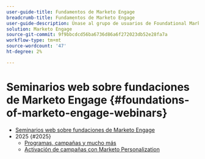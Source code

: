 ```yaml
---
user-guide-title: Fundamentos de Marketo Engage
breadcrumb-title: Fundamentos de Marketo Engage
user-guide-description: Únase al grupo de usuarios de Foundational Marketo para fomentar la confianza y las habilidades principales en Adobe Marketo Engage mediante sesiones de apoyo fáciles de iniciar.
solution: Marketo Engage
source-git-commit: 9f9bbcdcd56ba6736d86a6f272023db52e28fa7a
workflow-type: tm+mt
source-wordcount: '47'
ht-degree: 2%

---
```



# Seminarios web sobre fundaciones de Marketo Engage {#foundations-of-marketo-engage-webinars}

+ [Seminarios web sobre fundaciones de Marketo Engage](overview.md)
+ 2025 {#2025}
   + [Programas, campañas y mucho más](2025/programs-campaigns.md)
   + [Activación de campañas con Marketo Personalization](2025/campaigns-with-marketo-personalization.md)
